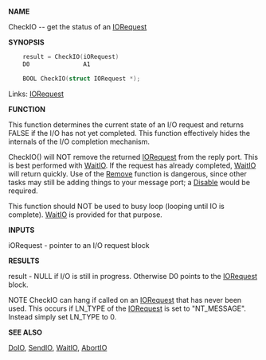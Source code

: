 
**NAME**

CheckIO -- get the status of an [IORequest](_OOYT)

**SYNOPSIS**

```c
    result = CheckIO(iORequest)
    D0               A1

    BOOL CheckIO(struct IORequest *);

```
Links: [IORequest](_OOYT) 

**FUNCTION**

This function determines the current state of an I/O request and
returns FALSE if the I/O has not yet completed.  This function
effectively hides the internals of the I/O completion mechanism.

CheckIO() will NOT remove the returned [IORequest](_OOYT) from the reply port.
This is best performed with [WaitIO](WaitIO). If the request has already
completed, [WaitIO](WaitIO) will return quickly. Use of the [Remove](Remove)
function is dangerous, since other tasks may still be adding things
to your message port; a [Disable](Disable) would be required.

This function should NOT be used to busy loop (looping until IO is
complete).  [WaitIO](WaitIO) is provided for that purpose.

**INPUTS**

iORequest - pointer to an I/O request block

**RESULTS**

result - NULL if I/O is still in progress.  Otherwise
D0 points to the [IORequest](_OOYT) block.

NOTE
CheckIO can hang if called on an [IORequest](_OOYT) that has never been used.
This occurs if LN_TYPE of the [IORequest](_OOYT) is set to &#034;NT_MESSAGE&#034;.
Instead simply set LN_TYPE to 0.

**SEE ALSO**

[DoIO](DoIO), [SendIO](SendIO), [WaitIO](WaitIO), [AbortIO](_OTFW)
